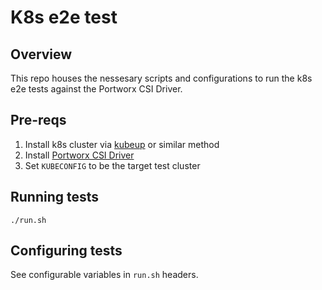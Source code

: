 # K8s e2e test

## Overview

This repo houses the nessesary scripts and configurations to run the k8s e2e tests against the Portworx CSI Driver.

## Pre-reqs
1. Install k8s cluster via [kubeup](https://github.com/lpabon/kubeup) or similar method
2. Install [Portworx CSI Driver](https://docs.portworx.com/portworx-install-with-kubernetes/storage-operations/csi/)
3. Set `KUBECONFIG` to be the target test cluster 

## Running tests
```
./run.sh
```

## Configuring tests
See configurable variables in `run.sh` headers.

